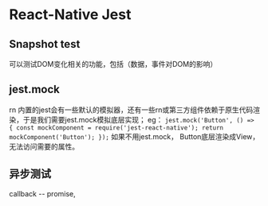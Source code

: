 # React-Native Jest

## Snapshot test
可以测试DOM变化相关的功能，包括（数据，事件对DOM的影响）

## jest.mock
rn 内置的jest会有一些默认的模拟器，还有一些rn或第三方组件依赖于原生代码渲染，于是我们需要jest.mock模拟底层实现；
eg：
`jest.mock('Button', () => {
	const mockComponent = require('jest-react-native');
	return mockComponent('Button');
});`
如果不用jest.mock， Button底层渲染成View，无法访问需要的属性。

## 异步测试
callback -- 
promise,

